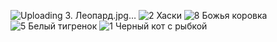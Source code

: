 ![Uploading 3. Леопард.jpg…]()
![2  Хаски](https://github.com/user-attachments/assets/262f2f1e-7af4-41a9-b1f9-f2b6686870fa)
![8  Божья коровка](https://github.com/user-attachments/assets/a24348ac-5c5a-44d1-93a0-5e83ddd85c15)
![5  Белый тигренок](https://github.com/user-attachments/assets/30d65631-8397-4b68-8c4d-68dbf81bb1fa)
![1  Черный кот с рыбкой](https://github.com/user-attachments/assets/91c5e4f6-2fc3-4eb5-8411-b02f4ab76107)
